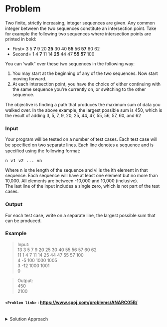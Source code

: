 # Problem
Two ﬁnite, strictly increasing, integer sequences are given. Any common integer between the two sequences constitute an intersection point. Take for example the following two sequences where intersection points are  
printed in bold:

*   First= 3 5 **7** 9 20 **25** 30 40 **55** 56 **57** 60 62
*   Second= 1 4 **7** 11 14 **25** 44 47 **55** **57** 100

You can ‘walk” over these two sequences in the following way:

1.  You may start at the beginning of any of the two sequences. Now start moving forward.
2.  At each intersection point, you have the choice of either continuing with the same sequence you’re currently on, or switching to the other sequence.

The objective is ﬁnding a path that produces the maximum sum of data you walked over. In the above example, the largest possible sum is 450, which is the result of adding 3, 5, 7, 9, 20, 25, 44, 47, 55, 56, 57, 60, and 62

### Input

Your program will be tested on a number of test cases. Each test case will be speciﬁed on two separate lines. Each line denotes a sequence and is speciﬁed using the following format:

<pre>n v1 v2 ... vn</pre>

Where n is the length of the sequence and vi is the ith element in that sequence. Each sequence will have at least one element but no more than 10,000. All elements are between -10,000 and 10,000 (inclusive).  
The last line of the input includes a single zero, which is not part of the test cases.

### Output

For each test case, write on a separate line, the largest possible sum that can be produced.

### Example
>Input:<br/>
13 3 5 7 9 20 25 30 40 55 56 57 60 62<br/>
11 1 4 7 11 14 25 44 47 55 57 100<br/>
4 -5 100 1000 1005<br/>
3 -12 1000 1001<br/>
0<br/>

>Output:<br/>
450<br/>
2100<br/>

#### `<Problem link>` : <https://www.spoj.com/problems/ANARC05B/>
<br/>
<details>
  <summary>Solution Approach</summary>
  
  ######
  The job is to simply check which sequence gives the maximum sum in between each pair of intersections. If we maximize the sum between pairs of intersections then our overall answer is also the maximum.

  We find intersections by binary searching in the sequences. We store the point of intersections and the prefix sums of the sequence.

  For all the intersections, using prefix sum we find which sequence will give the maximum sum and update our answer.
   
</details>
